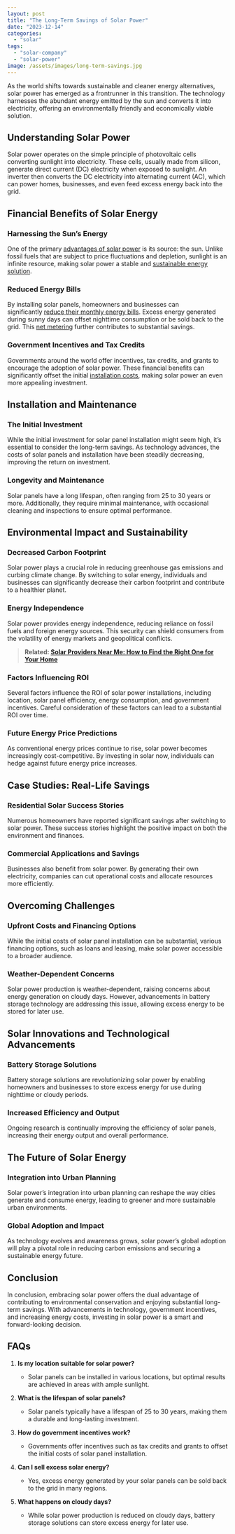 ```yaml
---
layout: post
title: "The Long-Term Savings of Solar Power"
date: "2023-12-14"
categories: 
  - "solar"
tags: 
  - "solar-company"
  - "solar-power"
image: /assets/images/long-term-savings.jpg
---
```


As the world shifts towards sustainable and cleaner energy alternatives, solar power has emerged as a frontrunner in this transition. The technology harnesses the abundant energy emitted by the sun and converts it into electricity, offering an environmentally friendly and economically viable solution.

## Understanding Solar Power

Solar power operates on the simple principle of photovoltaic cells converting sunlight into electricity. These cells, usually made from silicon, generate direct current (DC) electricity when exposed to sunlight. An inverter then converts the DC electricity into alternating current (AC), which can power homes, businesses, and even feed excess energy back into the grid.

## Financial Benefits of Solar Energy

### Harnessing the Sun’s Energy

One of the primary [advantages of solar power](/solar-energy-made-personal-benefits-of-working-with-local-solar-installers-near-me/) is its source: the sun. Unlike fossil fuels that are subject to price fluctuations and depletion, sunlight is an infinite resource, making solar power a stable and [sustainable energy solution](/polycrystalline-solar-panels-sustainable-energy-solutions/).

### Reduced Energy Bills

By installing solar panels, homeowners and businesses can significantly [reduce their monthly energy bills](/lower-your-electricity-bill-effective-strategies-for-cost-reduction/). Excess energy generated during sunny days can offset nighttime consumption or be sold back to the grid. This [net metering](/solar-net-metering-101-power-and-savings-unleashed/) further contributes to substantial savings.

### Government Incentives and Tax Credits

Governments around the world offer incentives, tax credits, and grants to encourage the adoption of solar power. These financial benefits can significantly offset the initial [installation costs](/solar-calculator-estimate-your-installation-cost-and-savings/), making solar power an even more appealing investment.

## Installation and Maintenance

### The Initial Investment

While the initial investment for solar panel installation might seem high, it’s essential to consider the long-term savings. As technology advances, the costs of solar panels and installation have been steadily decreasing, improving the return on investment.

### Longevity and Maintenance

Solar panels have a long lifespan, often ranging from 25 to 30 years or more. Additionally, they require minimal maintenance, with occasional cleaning and inspections to ensure optimal performance.

## Environmental Impact and Sustainability

### Decreased Carbon Footprint

Solar power plays a crucial role in reducing greenhouse gas emissions and curbing climate change. By switching to solar energy, individuals and businesses can significantly decrease their carbon footprint and contribute to a healthier planet.

### Energy Independence

Solar power provides energy independence, reducing reliance on fossil fuels and foreign energy sources. This security can shield consumers from the volatility of energy markets and geopolitical conflicts.

> **Related: [Solar Providers Near Me: How to Find the Right One for Your Home](/solar-providers-near-me-how-to-find-the-right-one-for-your-home/)**

### Factors Influencing ROI

Several factors influence the ROI of solar power installations, including location, solar panel efficiency, energy consumption, and government incentives. Careful consideration of these factors can lead to a substantial ROI over time.

### Future Energy Price Predictions

As conventional energy prices continue to rise, solar power becomes increasingly cost-competitive. By investing in solar now, individuals can hedge against future energy price increases.

## Case Studies: Real-Life Savings

### Residential Solar Success Stories

Numerous homeowners have reported significant savings after switching to solar power. These success stories highlight the positive impact on both the environment and finances.

### Commercial Applications and Savings

Businesses also benefit from solar power. By generating their own electricity, companies can cut operational costs and allocate resources more efficiently.

## Overcoming Challenges

### Upfront Costs and Financing Options

While the initial costs of solar panel installation can be substantial, various financing options, such as loans and leasing, make solar power accessible to a broader audience.

### Weather-Dependent Concerns

Solar power production is weather-dependent, raising concerns about energy generation on cloudy days. However, advancements in battery storage technology are addressing this issue, allowing excess energy to be stored for later use.

## Solar Innovations and Technological Advancements

### Battery Storage Solutions

Battery storage solutions are revolutionizing solar power by enabling homeowners and businesses to store excess energy for use during nighttime or cloudy periods.

### Increased Efficiency and Output

Ongoing research is continually improving the efficiency of solar panels, increasing their energy output and overall performance.

## The Future of Solar Energy

### Integration into Urban Planning

Solar power’s integration into urban planning can reshape the way cities generate and consume energy, leading to greener and more sustainable urban environments.

### Global Adoption and Impact

As technology evolves and awareness grows, solar power’s global adoption will play a pivotal role in reducing carbon emissions and securing a sustainable energy future.

## Conclusion

In conclusion, embracing solar power offers the dual advantage of contributing to environmental conservation and enjoying substantial long-term savings. With advancements in technology, government incentives, and increasing energy costs, investing in solar power is a smart and forward-looking decision.

## FAQs

1. **Is my location suitable for solar power?**
    - Solar panels can be installed in various locations, but optimal results are achieved in areas with ample sunlight.

3. **What is the lifespan of solar panels?**
    - Solar panels typically have a lifespan of 25 to 30 years, making them a durable and long-lasting investment.

5. **How do government incentives work?**
    - Governments offer incentives such as tax credits and grants to offset the initial costs of solar panel installation.

7. **Can I sell excess solar energy?**
    - Yes, excess energy generated by your solar panels can be sold back to the grid in many regions.

9. **What happens on cloudy days?**
    - While solar power production is reduced on cloudy days, battery storage solutions can store excess energy for later use.
